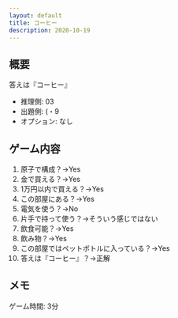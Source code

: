 ```yaml
---
layout: default
title: コーヒー
description: 2020-10-19
---
```


## 概要

答えは『コーヒー』

- 推理側: 03
- 出題側: (・9
- オプション: なし

## ゲーム内容

1. 原子で構成？→Yes
2. 金で買える？→Yes
3. 1万円以内で買える？→Yes
4. この部屋にある？→Yes
5. 電気を使う？→No
6. 片手で持って使う？→そういう感じではない
7. 飲食可能？→Yes
8. 飲み物？→Yes
9. この部屋ではペットボトルに入っている？→Yes
10. 答えは『コーヒー』？→正解

## メモ

ゲーム時間: 3分
